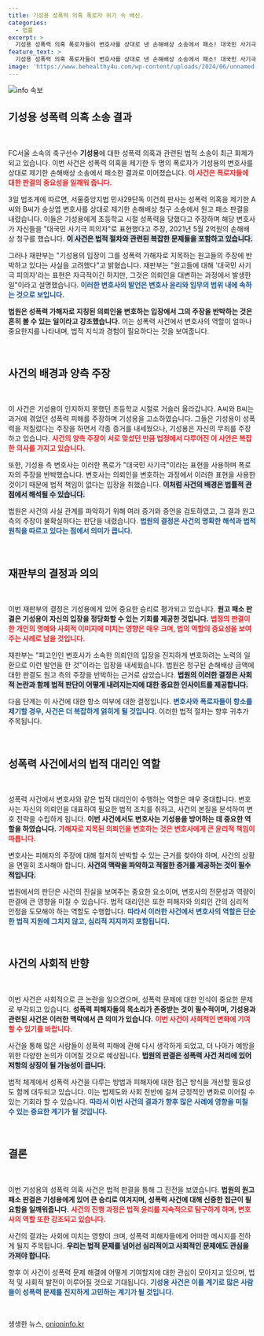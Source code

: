 ```yaml
---
title: 기성용 성폭력 의혹 폭로자 위기 속 배신.
categories:
  - 법률
excerpt: >
  기성용 성폭력 의혹 폭로자들이 변호사를 상대로 낸 손해배상 소송에서 패소! 대국민 사기극 표현은 의뢰인 방어 차원, 법원 판결의 이면에는 어떤 진실이 숨겨져 있을까? 클릭하여 자세한 내용을 확인하세요!
feature_text: >
  기성용 성폭력 의혹 폭로자들이 변호사를 상대로 낸 손해배상 소송에서 패소! 대국민 사기극 표현은 의뢰인 방어 차원, 법원 판결의 이면에는 어떤 진실이 숨겨져 있을까? 클릭하여 자세한 내용을 확인하세요!
image: 'https://www.behealthy4u.com/wp-content/uploads/2024/06/unnamed-file.png'
---
```


<p><img src="https://www.behealthy4u.com/wp-content/uploads/2024/06/unnamed-file.png" alt="info 속보" /></p>

<h2 data-ke-size="size26">기성용 성폭력 의혹 소송 결과</h2>

<p data-ke-size="size16">&nbsp;</p>

<p>FC서울 소속의 축구선수 <b>기성용</b>에 대한 성폭력 의혹과 관련된 법적 소송이 최근 화제가 되고 있습니다. 이번 사건은 성폭력 의혹을 제기한 두 명의 폭로자가 기성용의 변호사를 상대로 제기한 손해배상 소송에서 패소한 결과로 이어졌습니다. <b><span style="color: #ee2323;">이 사건은 폭로자들에 대한 판결의 중요성을 일깨워 줍니다.</span></b></p>

<p>3일 법조계에 따르면, 서울중앙지법 민사29단독 이건희 판사는 성폭력 의혹을 제기한 A씨와 B씨가 송상엽 변호사를 상대로 제기한 손해배상 청구 소송에서 원고 패소 판결을 내렸습니다. 이들은 기성용에게 초등학교 시절 성폭력을 당했다고 주장하며 해당 변호사가 자신들을 "대국민 사기극 피의자"로 표현했다고 주장, 2021년 5월 2억원의 손해배상 청구를 했습니다. <b><span style="background-color: #21538527;">이 사건은 법적 절차와 관련된 복잡한 문제들을 포함하고 있습니다.</span></b></p>

<p>그러나 재판부는 "기성용의 입장이 그를 성폭력 가해자로 지목하는 원고들의 주장에 반박하고 있다는 사실을 고려했다"고 밝혔습니다. 재판부는 "원고들에 대해 '대국민 사기극 피의자'라는 표현은 자극적이긴 하지만, 그것은 의뢰인을 대변하는 과정에서 발생한 일"이라고 설명했습니다. <b><span style="color: #1a5490;">이러한 변호사의 발언은 변호사 윤리와 임무의 범위 내에 속하는 것으로 보입니다.</span></b> </p>

<p><b>법원은 성폭력 가해자로 지칭된 의뢰인을 변호하는 입장에서 그의 주장을 반박하는 것은 흔히 볼 수 있는 일이라고 강조했습니다.</b> 이는 성폭력 사건에서 변호사의 역할이 얼마나 중요한지를 나타내며, 법적 지식과 경험이 필요하다는 것을 보여줍니다. </p>

<p data-ke-size="size16">&nbsp;</p>

<h2 data-ke-size="size26">사건의 배경과 양측 주장</h2>

<p data-ke-size="size16">&nbsp;</p>

<p>이 사건은 기성용이 인지하지 못했던 초등학교 시절로 거슬러 올라갑니다. A씨와 B씨는 과거에 겪었던 성폭력 피해를 주장하며 기성용을 고소하였습니다. 그들은 기성용이 성폭력을 저질렀다는 주장을 하면서 각종 증거를 내세웠으나, 기성용은 자신의 무죄를 주장하고 있습니다. <b><span style="color: #ee2323;">사건의 양측 주장이 서로 맞섰던 만큼 법정에서 다루어진 이 사안은 복잡한 의사를 가지고 있습니다.</span></b></p>

<p>또한, 기성용 측 변호사는 이러한 폭로가 "대국민 사기극"이라는 표현을 사용하며 폭로자의 주장을 반박했습니다. 변호사는 의뢰인을 변호하는 과정에서 이러한 표현을 사용한 것이기 때문에 법적 책임이 없다는 입장을 취했습니다. <b><span style="background-color: #21538527;">이처럼 사건의 배경은 법률적 관점에서 해석될 수 있습니다.</span></b></p>

<p>법원은 사건의 사실 관계를 파악하기 위해 여러 증거와 증언을 검토하였고, 그 결과 원고 측의 주장이 불확실하다는 판단을 내렸습니다. <b><span style="color: #1a5490;">법원의 결정은 사건의 명확한 해석과 법적 원칙을 따르고 있다는 점에서 의미가 큽니다.</span></b></p>

<p data-ke-size="size16">&nbsp;</p>

<h2 data-ke-size="size26">재판부의 결정과 의의</h2>

<p data-ke-size="size16">&nbsp;</p>

<p>이번 재판부의 결정은 기성용에게 있어 중요한 승리로 평가되고 있습니다. <b>원고 패소 판결은 기성용이 자신의 입장을 정당화할 수 있는 기회를 제공한 것입니다.</b> <b><span style="color: #ee2323;">법정의 판결이 한 개인의 명예와 사회적 이미지에 미치는 영향은 매우 크며, 법의 역할의 중요성을 보여주는 사례로 남을 것입니다.</span></b></p>

<p>재판부는 "피고인인 변호사가 소속한 의뢰인의 입장을 진지하게 변호하려는 노력의 일환으로 이런 발언을 한 것"이라는 입장을 내세웠습니다. 법원은 청구된 손해배상 금액에 대한 판결도 원고 측의 주장을 반박하는 근거로 삼았습니다. <b><span style="background-color: #21538527;">법원의 이러한 결정은 사회적 논란과 함께 법적 판단이 어떻게 내려지는지에 대한 중요한 인사이트를 제공합니다.</span></b></p>

<p>다음 단계는 이 사건에 대한 항소 여부에 대한 결정입니다. <b><span style="color: #1a5490;">변호사와 폭로자들이 항소를 제기할 경우, 사건은 더 복잡하게 얽히게 될 것입니다.</span></b> 이러한 법적 절차는 향후 귀추가 주목됩니다.</p>

<p data-ke-size="size16">&nbsp;</p>

<h2 data-ke-size="size26">성폭력 사건에서의 법적 대리인 역할</h2>

<p data-ke-size="size16">&nbsp;</p>

<p>성폭력 사건에서 변호사와 같은 법적 대리인이 수행하는 역할은 매우 중대합니다. 변호사는 자신의 의뢰인을 대표하여 필요한 법적 조치를 취하고, 사건의 본질을 분석하여 변호 전략을 수립하게 됩니다. <b>이번 사건에서도 변호사는 기성용을 방어하는 데 중요한 역할을 하였습니다.</b> <b><span style="color: #ee2323;">가해자로 지목된 의뢰인을 변호하는 것은 변호사에게 큰 윤리적 책임이 따릅니다.</span></b></p>

<p>변호사는 피해자의 주장에 대해 철저히 반박할 수 있는 근거를 찾아야 하며, 사건의 상황을 면밀히 조사해야 합니다. <b><span style="background-color: #21538527;">사건의 맥락을 파악하고 적절한 증거를 제공하는 것이 필수적입니다.</span></b></p>

<p>법원에서의 판단은 사건의 진실을 보여주는 중요한 요소이며, 변호사의 전문성과 역량이 판결에 큰 영향을 미칠 수 있습니다. 법적 대리인은 또한 피해자와 의뢰인 간의 심리적 안정을 도모해야 하는 역할도 수행합니다. <b><span style="color: #1a5490;">따라서 이러한 사건에서 변호사의 역할은 단순한 법적 지원에 그치지 않고, 심리적 지지까지 포함됩니다.</span></b></p>

<p data-ke-size="size16">&nbsp;</p>

<h2 data-ke-size="size26">사건의 사회적 반향</h2>

<p data-ke-size="size16">&nbsp;</p>

<p>이번 사건은 사회적으로 큰 논란을 일으켰으며, 성폭력 문제에 대한 인식이 중요한 문제로 부각되고 있습니다. <b>성폭력 피해자들의 목소리가 존중받는 것이 필수적이며, 기성용과 관련된 사건은 이러한 맥락에서 큰 의미가 있습니다.</b> <b><span style="color: #ee2323;">이번 사건이 사회적인 변화에 기여할 수 있기를 바랍니다.</span></b></p>

<p>사건을 통해 많은 사람들이 성폭력 피해에 관해 다시 생각하게 되었고, 더 나아가 예방을 위한 다양한 논의가 이어질 것으로 예상됩니다. <b><span style="background-color: #21538527;">법원의 판결은 성폭력 사건 처리에 있어 저항의 상징이 될 가능성이 큽니다.</span></b> </p>

<p>법적 체계에서 성폭력 사건을 다루는 방법과 피해자에 대한 접근 방식을 개선할 필요성도 함께 대두되고 있습니다. 이는 법제도와 사회 전반에 걸쳐 긍정적인 변화로 이어질 수 있는 기회라 할 수 있습니다. <b><span style="color: #1a5490;">따라서 이번 사건의 결과가 향후 많은 사례에 영향을 미칠 수 있는 중요한 계기가 될 것입니다.</span></b></p>

<p data-ke-size="size16">&nbsp;</p>

<h2 data-ke-size="size26">결론</h2>

<p data-ke-size="size16">&nbsp;</p>

<p>이번 기성용의 성폭력 의혹 사건은 법적 판결을 통해 그 진전을 보였습니다. <b>법원의 원고 패소 판결은 기성용에게 있어 큰 승리로 여겨지며, 성폭력 사건에 대해 신중한 접근이 필요함을 일깨워줍니다.</b> <b><span style="color: #ee2323;">사건의 진행 과정은 법적 윤리를 지속적으로 탐구하게 하며, 변호사의 역할 또한 강조되고 있습니다.</span></b></p>

<p>사건의 결과는 사회에 미치는 영향이 크며, 성폭력 피해자들에게 어떠한 메시지를 전하게 될지 주목됩니다. <b><span style="background-color: #21538527;">우리는 법적 문제를 넘어선 심리적이고 사회적인 문제에도 관심을 가져야 합니다.</span></b> </p>

<p>향후 이 사건이 성폭력 문제 해결에 어떻게 기여할지에 대한 관심이 모아지고 있으며, 법적 및 사회적 발전이 이루어질 것으로 기대됩니다. <b><span style="color: #1a5490;">기성용 사건은 이를 계기로 많은 사람들이 성폭력 문제를 진지하게 고민하는 계기가 될 것입니다.</span></b></p>

<p data-ke-size="size16">&nbsp;</p>
생생한 뉴스, <a href="https://onioninfo.kr" rel="dofollow">onioninfo.kr</a>


